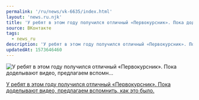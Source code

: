 ```yaml
---
permalink: '/ru/news/vk-6635/index.html'
layout: 'news.ru.njk'
title: 'У ребят в этом году получился отличный «Первокурсник». Пока доделывают видео, предлагаем вспомн'
source: ВКонтакте
tags:
  - news_ru
description: 'У ребят в этом году получился отличный «Первокурсник». Пока доделывают видео, предлагаем вспомн…'
updatedAt: 1573646460
---
```

![У ребят в этом году получился отличный «Первокурсник». Пока доделывают видео, предлагаем вспомн…](https://sun9-64.userapi.com/impf/c637630/v637630075/3d839/QoS1sHwG3kY.jpg?size=512x512&quality=96&proxy=1&sign=78f0106029e090c8282f188bbe1dea0a&c_uniq_tag=rswCnCSV4C4IHfNBivKw_eISXAbwtArby3iNpAlcW5E&type=album)

[У ребят в этом году получился отличный «Первокурсник». Пока доделывают видео, предлагаем вспомнить, как это было.](https://m.vk.com/audio?act=audio_playlist-131429_53182301&api_view=0168045a5d66f2601ad3868045a841)
